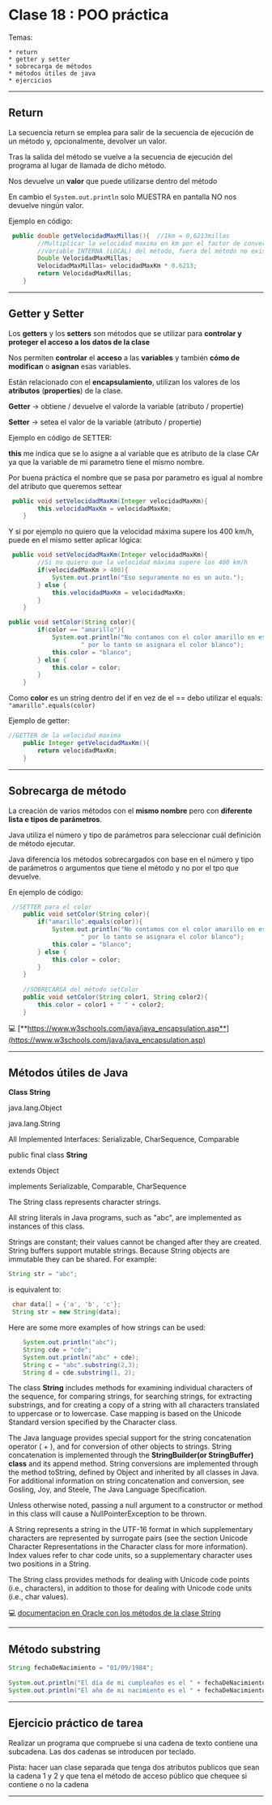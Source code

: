 # Clase 18 : POO práctica

Temas:

    * return
    * getter y setter
    * sobrecarga de métodos
    * métodos útiles de java
    * ejercicios
    
---

## Return

La secuencia return se emplea para salir de la secuencia de ejecución de un método y, opcionalmente, devolver un valor.

Tras la salida del método se vuelve a la secuencia de ejecución del programa al lugar de llamada de dicho método.

Nos devuelve un **valor** que puede utilizarse dentro del método

En cambio el ```System.out.println``` solo MUESTRA en pantalla NO nos devuelve ningún valor.


Ejemplo en código:

```JAVA
 public double getVelocidadMaxMillas(){  //1km = 0,6213millas
        //Multiplicar la velocidad maxima en km por el factor de conversion a millas
        //variable INTERNA (LOCAL) del método, fuera del método no existe
        Double VelocidadMaxMillas;
        VelocidadMaxMillas= velocidadMaxKm * 0.6213;
        return VelocidadMaxMillas;
    }
```    

---

## Getter y Setter

Los **getters** y los **setters** son métodos que se utilizar para **controlar y proteger el acceso a los datos de la clase**

Nos permiten **controlar** el **acceso** a las **variables** y también **cómo de modifican** o **asignan** esas variables.

Están relacionado con el **encapsulamiento**, utilizan los valores de los **atributos** (**properties**) de la clase.

**Getter** -> obtiene / devuelve el valorde la variable (atributo / propertie)

**Setter** -> setea el valor de la variable (atributo / propertie)


Ejemplo en código de SETTER:

**this** me indica que se lo asigne a al variable que es atributo de la clase CAr ya que la variable de mi parametro tiene el mismo nombre.

Por buena práctica el nombre que se pasa por parametro es igual al nombre del atributo que queremos settear 


```JAVA
 public void setVelocidadMaxKm(Integer velocidadMaxKm){
        this.velocidadMaxKm = velocidadMaxKm;
    }
```    

Y si por ejemplo no quiero que la velocidad máxima supere los 400 km/h, puede en el mismo setter aplicar lógica:

```JAVA
 public void setVelocidadMaxKm(Integer velocidadMaxKm){      
        //Si no quiero que la velocidad máxima supere los 400 km/h
        if(velocidadMaxKm > 400){
            System.out.println("Eso seguramente no es un auto.");
        } else {
            this.velocidadMaxKm = velocidadMaxKm;
        }    
    }
```    

```JAVA
public void setColor(String color){
        if(color == "amarillo"){
            System.out.println("No contamos con el color amarillo en este modelo"+
                    " por lo tanto se asignara el color blanco");
            this.color = "blanco";
        } else {
            this.color = color;
        }
    }
```  

Como **color** es un string dentro del if en vez de el == debo utilizar el equals: ```"amarillo".equals(color)```

Ejemplo de getter:

```JAVA
//GETTER de la velocidad maxima
    public Integer getVelocidadMaxKm(){
        return velocidadMaxKm;
    }
```

---

## Sobrecarga de método

La creación de varios métodos con el **mismo nombre** pero con **diferente lista e tipos de parámetros**.

Java utiliza el número y tipo de parámetros para seleccionar cuál definición de método ejecutar.

Java diferencia los métodos sobrecargados con base en el número y tipo de parámetros o argumentos que tiene el método y no por el tpo que devuelve.

En ejemplo de código:

```JAVA
 //SETTER para el color
    public void setColor(String color){
        if("amarillo".equals(color)){
            System.out.println("No contamos con el color amarillo en este modelo"+
                    " por lo tanto se asignara el color blanco");
            this.color = "blanco";
        } else {
            this.color = color;
        }
    }
    
    //SOBRECARGA del método setColor
    public void setColor(String color1, String color2){
        this.color = color1 + " " + color2;
    }
 ```
 
:computer: [**https://www.w3schools.com/java/java_encapsulation.asp**](https://www.w3schools.com/java/java_encapsulation.asp) 
 
----

## Métodos útiles de Java


**Class String**

java.lang.Object

java.lang.String

All Implemented Interfaces: Serializable, CharSequence, Comparable<String>


public final class **String**
  
extends Object
  
implements Serializable, Comparable<String>, CharSequence
  
The String class represents character strings. 
  
 All string literals in Java programs, such as "abc", are implemented as instances of this class.
  
Strings are constant; their values cannot be changed after they are created. String buffers support mutable strings. Because String objects are immutable they can be shared. For example:

 ```JAVA
 String str = "abc";
 ```
  
is equivalent to:

 ```JAVA
  char data[] = {'a', 'b', 'c'};
  String str = new String(data);
 ```
  
Here are some more examples of how strings can be used:

 ```JAVA
     System.out.println("abc");
     String cde = "cde";
     System.out.println("abc" + cde);
     String c = "abc".substring(2,3);
     String d = cde.substring(1, 2);
```
 
The class **String** includes methods for examining individual characters of the sequence, for comparing strings, for searching strings, for extracting substrings, and for creating a copy of a string with all characters translated to uppercase or to lowercase. Case mapping is based on the Unicode Standard version specified by the Character class.

The Java language provides special support for the string concatenation operator ( + ), and for conversion of other objects to strings. String concatenation is implemented through the **StringBuilder(or StringBuffer) class** and its append method. String conversions are implemented through the method toString, defined by Object and inherited by all classes in Java. For additional information on string concatenation and conversion, see Gosling, Joy, and Steele, The Java Language Specification.

Unless otherwise noted, passing a null argument to a constructor or method in this class will cause a NullPointerException to be thrown.

A String represents a string in the UTF-16 format in which supplementary characters are represented by surrogate pairs (see the section Unicode Character Representations in the Character class for more information). Index values refer to char code units, so a supplementary character uses two positions in a String.

The String class provides methods for dealing with Unicode code points (i.e., characters), in addition to those for dealing with Unicode code units (i.e., char values).

 :computer: 
 [documentacion en Oracle con los métodos de la clase String](https://docs.oracle.com/javase/7/docs/api/java/lang/String.html#substring(int,%20int))
  
---
   
## Método substring
   
```JAVA
String fechaDeNacimiento = "01/09/1984";
   
System.out.println("El día de mi cumpleaños es el " + fechaDeNacimiento.substring(0,2));  //muestra el 09   
System.out.println("El año de mi nacimiento es el " + fechaDeNacimiento.substring(6));   //mustra 1984 como llego al final no indico el segundo número  
```   
   
   
---
   
## Ejercicio práctico de tarea
   
Realizar un programa que compruebe si una cadena de texto contiene una subcadena. Las dos cadenas se introducen por teclado.

Pista: hacer uan clase separada que tenga dos atributos publicos que sean la cadena 1 y 2 y que tena el método de acceso público que chequee si contiene o no la cadena
   
---   
